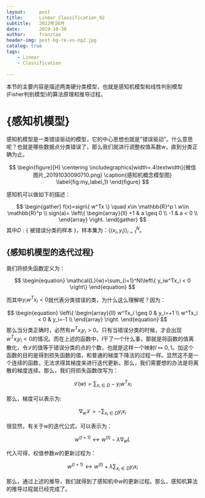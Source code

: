 ```yaml
---
layout:     post
title:      Linear_Classification_02
subtitle:   2022年10月
date:       2019-10-30
author:     franztao
header-img: post-bg-re-vs-ng2.jpg
catalog: true
tags:
    - Linear
    - Classification
    
---
```


    


本节的主要内容是描述两类硬分类模型，也就是感知机模型和线性判别模型(Fisher判别模型)的算法原理和推导过程。

#  {感知机模型}
感知机模型是一类错误驱动的模型，它的中心思想也就是"错误驱动"。什么意思呢？也就是哪些数据点分类错误了，那么我们就进行调整权值系数$w$，直到分类正确为止。


$$
\begin{figure}[H]
    \centering
    \includegraphics[width=.4\textwidth]{微信图片_20191030090710.png}
    \caption{感知机概念模型图}
    \label{fig:my_label_1}
\end{figure}
$$

感知机可以做如下的描述：

$$
\begin{gather}
    f(x)=sign\{ w^Tx \} \quad x\in \mathbb{R}^p \ w\in  \mathbb{R}^p \\
    sign(a)=
    \left\{
    \begin{array}{ll}
      +1 & a \geq 0 \\
      -1 & a < 0 \\
    \end{array}
    \right.
\end{gather}
$$
其中$D:\{$ 被错误分类的样本 $\}$，样本集为：$\{(x_i,y_i)\}_{i=1}^N$。

##    {感知机模型的迭代过程}
我们将损失函数定义为：

$$
\begin{equation}
    \mathcal{L}(w)=\sum_{i=1}^NI\left\{ y_iw^Tx_i < 0 \right\}
\end{equation}
$$

而其中$y_iw^Tx_i < 0$就代表分类错误的类，为什么这么理解呢？因为：

$$
\begin{equation}
    \left\{
    \begin{array}{ll}
      w^Tx_i \geq 0 & y_i=+1 \\
      w^Tx_i < 0 & y_i=-1 \\
    \end{array}
    \right.
\end{equation}
$$
那么当分类正确时，必然有$w^Tx_iy_i>0$。只有当错误分类的时候，才会出现$w^Tx_iy_i<0$的情况。而在上述的函数中，$I$干了一个什么事，那就是将函数的值离散化，令$\mathcal{L}$的值等于错误分类的点的个数，也就是这样一个映射$I\mapsto0,1$。加这个函数的目的是得到损失函数的值，和普通的梯度下降法的过程一样。显然这不是一个连续的函数，无法求得其梯度来进行迭代更新。那么，我们需要想的办法是将离散的梯度连续。那么，我们将损失函数改写为：

$$
\begin{equation}
    \mathcal{L}(w)=\sum_{x_i\in D}-y_iw^Tx_i
\end{equation}
$$

那么，梯度可以表示为:

$$
\begin{equation}
    \nabla_{w}\mathcal{L} = -\sum_{x_i\in D}y_ix_i
\end{equation}
$$

很显然，有关于$w$的迭代公式，可以表示为：

$$
\begin{equation}
    w^{(t+1)}\longleftrightarrow w^{(t)}-\lambda \nabla_w L
\end{equation}
$$

代入可得，权值参数$w$的更新过程为：

$$
\begin{equation}
    w^{(t+1)}\longleftrightarrow w^{(t)}+\lambda \sum_{x_i\in D}y_ix_i
\end{equation}
$$

那么，通过上述的推导，我们就得到了感知机中$w$的更新过程。那么，感知机算法的推导过程就已经完成了。


